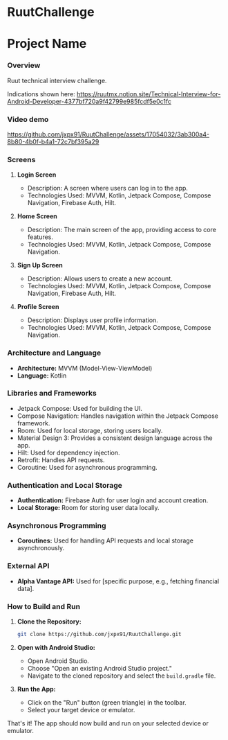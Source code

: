# RuutChallenge

# Project Name

### Overview
Ruut technical interview challenge.

Indications shown here:
https://ruutmx.notion.site/Technical-Interview-for-Android-Developer-4377bf720a9f42799e985fcdf5e0c1fc

### Video demo
https://github.com/jxpx91/RuutChallenge/assets/17054032/3ab300a4-8b80-4b0f-b4a1-72c7bf395a29



### Screens
1. **Login Screen**
    - Description: A screen where users can log in to the app.
    - Technologies Used: MVVM, Kotlin, Jetpack Compose, Compose Navigation, Firebase Auth, Hilt.

2. **Home Screen**
    - Description: The main screen of the app, providing access to core features.
    - Technologies Used: MVVM, Kotlin, Jetpack Compose, Compose Navigation.

3. **Sign Up Screen**
    - Description: Allows users to create a new account.
    - Technologies Used: MVVM, Kotlin, Jetpack Compose, Compose Navigation, Firebase Auth, Hilt.

4. **Profile Screen**
    - Description: Displays user profile information.
    - Technologies Used: MVVM, Kotlin, Jetpack Compose, Compose Navigation.

### Architecture and Language
- **Architecture:** MVVM (Model-View-ViewModel)
- **Language:** Kotlin

### Libraries and Frameworks
- Jetpack Compose: Used for building the UI.
- Compose Navigation: Handles navigation within the Jetpack Compose framework.
- Room: Used for local storage, storing users locally.
- Material Design 3: Provides a consistent design language across the app.
- Hilt: Used for dependency injection.
- Retrofit: Handles API requests.
- Coroutine: Used for asynchronous programming.

### Authentication and Local Storage
- **Authentication:** Firebase Auth for user login and account creation.
- **Local Storage:** Room for storing user data locally.

### Asynchronous Programming
- **Coroutines:** Used for handling API requests and local storage asynchronously.

### External API
- **Alpha Vantage API:** Used for [specific purpose, e.g., fetching financial data].

### How to Build and Run

1. **Clone the Repository:**
    ```bash
    git clone https://github.com/jxpx91/RuutChallenge.git
    ```

2. **Open with Android Studio:**
    - Open Android Studio.
    - Choose "Open an existing Android Studio project."
    - Navigate to the cloned repository and select the `build.gradle` file.

3. **Run the App:**
    - Click on the "Run" button (green triangle) in the toolbar.
    - Select your target device or emulator.

That's it! The app should now build and run on your selected device or emulator.


